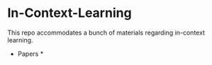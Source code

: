 # In-Context-Learning

This repo accommodates a bunch of materials regarding in-context learning.

* Papers *

